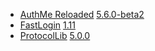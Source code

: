 - [AuthMe Reloaded](https://dev.bukkit.org/projects/authme-reloaded) [5.6.0-beta2](https://github.com/AuthMe/AuthMeReloaded/releases/tag/5.6.0-beta2)
- [FastLogin](https://www.spigotmc.org/resources/fastlogin.14153/) [1.11](https://github.com/games647/FastLogin/releases/tag/1.11)
- [ProtocolLib](https://www.spigotmc.org/resources/protocollib.1997/) [5.0.0](https://github.com/dmulloy2/ProtocolLib/releases/tag/5.0.0)
